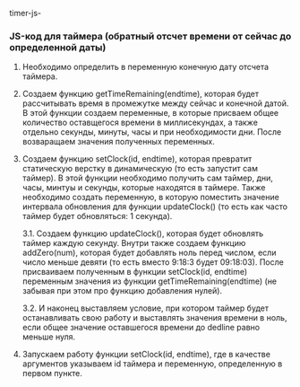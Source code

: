 timer-js-

### JS-код для таймера (обратный отсчет времени от сейчас до определенной даты)

1. Необходимо определить в переменную конечную дату отсчета таймера.

2. Создаем функцию getTimeRemaining(endtime), которая будет рассчитывать время в промежутке между сейчас и конечной датой. В этой функции создаем переменные, в которые присваем общее количество оставщегося времени в миллисекундах, а также отдельно секунды, минуты, часы и при необходимости дни.
После возваращаем значения полученных переменных.

3. Создаем функцию setClock(id, endtime), которая превратит статическую верстку в динамическую (то есть запустит сам таймер). В этой функции необходимо получить сам таймер, дни, часы, минтуы и секунды, которые находятся в таймере. Также необходимо создать переменную, в которую поместить значение интервала обновления для функции updateClock() (то есть как часто таймер будет обновляться: 1 секунда).

    3.1. Создаем функцию updateClock(), которая будет обновлять таймер каждую секунду. Внутри также создаем функцию addZero(num), которая будет добавлять ноль перед числом, если число меньше девяти (то есть вместо 9:18:3 будет 09:18:03). После присваиваем полученным в функции setClock(id, endtime) переменным значения из функции getTimeRemaining(endtime) (не забывая при этом про функцию добавления нулей).

    3.2. И наконец выставляем условие, при котором таймер будет останавливать свою работу и выставлять значения времени в ноль, если общее значение оставшегося времени до dedline равно меньше нуля.

4. Запускаем работу функции setClock(id, endtime), где в качестве аргументов указываем id таймера и переменную, определенную в первом пункте.
